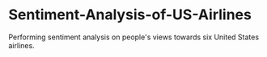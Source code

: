 # Sentiment-Analysis-of-US-Airlines
Performing sentiment analysis on people's views towards six United States airlines.
